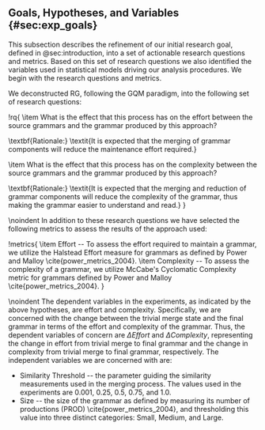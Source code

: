 ## Goals, Hypotheses, and Variables {#sec:exp_goals}

This subsection describes the refinement of our initial research goal, defined in @sec:introduction, into a set of actionable research questions and metrics. Based on this set of research questions we also identified the variables used in statistical models driving our analysis procedures. We begin with the research questions and metrics.

We deconstructed RG, following the GQM paradigm, into the following set of research questions:

!rq{
 \item What is the effect that this process has on the effort between the source grammars and the grammar produced by this approach?

 \textbf{Rationale:} \textit{It is expected that the merging of grammar components will reduce the maintenance effort required.}

 \item What is the effect that this process has on the complexity between the source grammars and the grammar produced by this approach?

 \textbf{Rationale:} \textit{It is expected that the merging and reduction of grammar components will reduce the complexity of the grammar, thus making the grammar easier to understand and read.}
}

\noindent In addition to these research questions we have selected the following metrics to assess the results of the approach used:

!metrics{
  \item Effort -- To assess the effort required to maintain a grammar, we utilize the Halstead Effort measure for grammars as defined by Power and Malloy \cite{power_metrics_2004}.
  \item Complexity -- To assess the complexity of a grammar, we utilize McCabe's Cyclomatic Complexity metric for grammars defined by Power and Malloy \cite{power_metrics_2004}.
}

\noindent The dependent variables in the experiments, as indicated by the above hypotheses, are effort and complexity. Specifically, we are concerned with the change between the trivial merge state and the final grammar in terms of the effort and complexity of the grammar. Thus, the dependent variables of concern are $\Delta Effort$ and $\Delta Complexity$, representing the change in effort from trivial merge to final grammar and the change in complexity from trivial merge to final grammar, respectively. The independent variables we are concerned with are:

* Similarity Threshold -- the parameter guiding the similarity measurements used in the merging process. The values used in the experiments are 0.001, 0.25, 0.5, 0.75, and 1.0.
* Size -- the size of the grammar as defined by measuring its number of productions (PROD) \cite{power_metrics_2004}, and thresholding this value into three distinct categories: Small, Medium, and Large.

